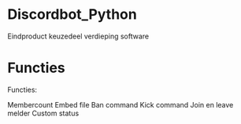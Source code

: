 # Discordbot_Python
 Eindproduct keuzedeel verdieping software

# Functies

Functies:

Membercount
Embed file
Ban command
Kick command
Join en leave melder
Custom status



